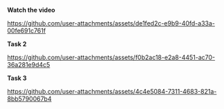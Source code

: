 **Watch the video**



https://github.com/user-attachments/assets/de1fed2c-e9b9-40fd-a33a-00fe691c761f

**Task 2**



https://github.com/user-attachments/assets/f0b2ac18-e2a8-4451-ac70-36a281e9d4c5

**Task 3**

https://github.com/user-attachments/assets/4c4e5084-7311-4683-821a-8bb5790067b4

